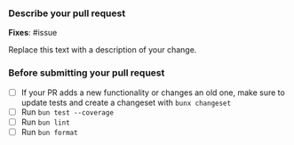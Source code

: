### Describe your pull request

**Fixes**: #issue

Replace this text with a description of your change.

### Before submitting your pull request

- [ ] If your PR adds a new functionality or changes an old one, make sure to update tests and create a changeset with `bunx changeset`
- [ ] Run `bun test --coverage`
- [ ] Run `bun lint`
- [ ] Run `bun format`
